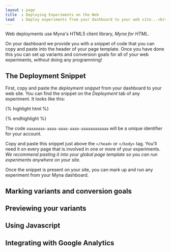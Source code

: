 ```yaml
---
layout : page
title  : Deploying Experiments on the Web
lead   : Deploy experiments from your dashboard to your web site...<br> using nothing more than a few lines of HTML.
---
```


Web deployments use Myna's HTML5 client library, *Myna for HTML*.

On your dashboard we provide you with a snippet of code that you can copy and paste into the header of your page template. Once you have done this you can set up variants and conversion goals for all of your web experiments, *without* doing any programming!

## The Deployment Snippet

First, copy and paste the *deployment snippet* from your dashboard to your web site. You can find the snippet on the *Deployment* tab of any experiment. It looks like this:

{% highlight html %}
<!-- Begin Myna snippet -->
<script src="//deploy.mynaweb.com/aaaaaaaa-aaaa-aaaa-aaaa-aaaaaaaaaaaa/myna.js"></script>
<!-- End Myna snippet -->
{% endhighlight %}

The code `aaaaaaaa-aaaa-aaaa-aaaa-aaaaaaaaaaaa` will be a unique identifier for your account.

Copy and paste this snippet just above the `</head>` or `</body>` tag. You'll need it on every page that is involved in one or more of your experiments. *We recommend pasting it into your global page template so you can run experiments anywhere on your site.*

Once the snippet is present on your site, you can mark up and run any experiment from your Myna dashboard.

## Marking variants and conversion goals

## Previewing your variants

## Using Javascript

## Integrating with Google Analytics
